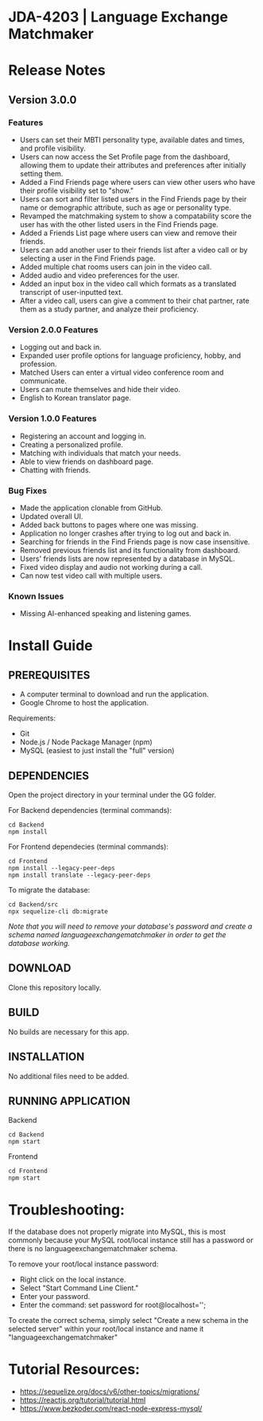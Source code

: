 # JDA-4203 | Language Exchange Matchmaker

# Release Notes
## Version 3.0.0
### Features
* Users can set their MBTI personality type, available dates and times, and profile visibility.
* Users can now access the Set Profile page from the dashboard, allowing them to update their attributes and preferences after initially setting them.
* Added a Find Friends page where users can view other users who have their profile visibility set to "show."
* Users can sort and filter listed users in the Find Friends page by their name or demographic attribute, such as age or personality type.
* Revamped the matchmaking system to show a compatability score the user has with the other listed users in the Find Friends page.
* Added a Friends List page where users can view and remove their friends.
* Users can add another user to their friends list after a video call or by selecting a user in the Find Friends page.
* Added multiple chat rooms users can join in the video call.
* Added audio and video preferences for the user.
* Added an input box in the video call which formats as a translated transcript of user-inputted text.
* After a video call, users can give a comment to their chat partner, rate them as a study partner, and analyze their proficiency.
### Version 2.0.0 Features
* Logging out and back in.
* Expanded user profile options for language proficiency, hobby, and profession.
* Matched Users can enter a virtual video conference room and communicate.
* Users can mute themselves and hide their video.
* English to Korean translator page.
### Version 1.0.0 Features
* Registering an account and logging in.
* Creating a personalized profile.
* Matching with individuals that match your needs.
* Able to view friends on dashboard page.
* Chatting with friends.
### Bug Fixes
* Made the application clonable from GitHub.
* Updated overall UI.
* Added back buttons to pages where one was missing.
* Application no longer crashes after trying to log out and back in.
* Searching for friends in the Find Friends page is now case insensitive.
* Removed previous friends list and its functionality from dashboard.
* Users' friends lists are now represented by a database in MySQL.
* Fixed video display and audio not working during a call.
* Can now test video call with multiple users.
### Known Issues
* Missing AI-enhanced speaking and listening games.

# Install Guide
## PREREQUISITES 
* A computer terminal to download and run the application.
* Google Chrome to host the application.

Requirements:
* Git
* Node.js / Node Package Manager (npm)
* MySQL (easiest to just install the "full" version)

## DEPENDENCIES 
Open the project directory in your terminal under the GG folder.

For Backend dependencies (terminal commands): 

    cd Backend
    npm install

For Frontend dependecies (terminal commands): 

    cd Frontend 
    npm install --legacy-peer-deps
    npm install translate --legacy-peer-deps

To migrate the database:

    cd Backend/src 
    npx sequelize-cli db:migrate
*Note that you will need to remove your database's password and create a schema named languageexchangematchmaker in order to get the database working.* 

## DOWNLOAD
Clone this repository locally.

## BUILD 
No builds are necessary for this app.

## INSTALLATION 
No additional files need to be added.

## RUNNING APPLICATION
Backend

    cd Backend 
    npm start

Frontend

    cd Frontend
    npm start

# Troubleshooting: 
If the database does not properly migrate into MySQL, this is most commonly because your MySQL root/local instance still has a password or there is no languageexchangematchmaker schema.

To remove your root/local instance password:
* Right click on the local instance.
* Select "Start Command Line Client."
* Enter your password.
* Enter the command: set password for root@localhost='';

To create the correct schema, simply select "Create a new schema in the selected server" within your root/local instance and name it "languageexchangematchmaker"

# Tutorial Resources: 
* https://sequelize.org/docs/v6/other-topics/migrations/ 
* https://reactjs.org/tutorial/tutorial.html 
* https://www.bezkoder.com/react-node-express-mysql/ 
